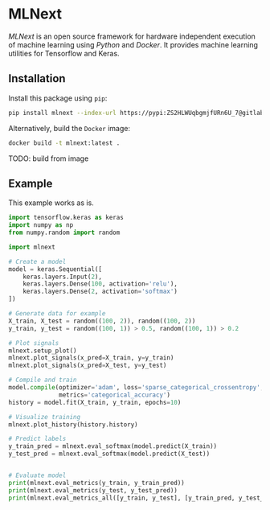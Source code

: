# MLNext

*MLNext* is an open source framework for hardware independent execution of
machine learning using *Python* and *Docker*.
It provides machine learning utilities for Tensorflow and Keras.

## Installation

Install this package using `pip`:

```bash
pip install mlnext --index-url https://pypi:ZS2HLWUqbgmjfURn6U_7@gitlab.phoenixcontact.com/api/v4/projects/771/packages/pypi/simple --trusted-host gitlab.phoenixcontact.com
```

Alternatively, build the `Docker` image:

```bash
docker build -t mlnext:latest .
```

TODO: build from image

## Example

This example works as is.

```python
import tensorflow.keras as keras
import numpy as np
from numpy.random import random

import mlnext

# Create a model
model = keras.Sequential([
    keras.layers.Input(2),
    keras.layers.Dense(100, activation='relu'),
    keras.layers.Dense(2, activation='softmax')
])

# Generate data for example
X_train, X_test = random((100, 2)), random((100, 2))
y_train, y_test = random((100, 1)) > 0.5, random((100, 1)) > 0.2

# Plot signals
mlnext.setup_plot()
mlnext.plot_signals(x_pred=X_train, y=y_train)
mlnext.plot_signals(x_pred=X_test, y=y_test)

# Compile and train
model.compile(optimizer='adam', loss='sparse_categorical_crossentropy',
              metrics='categorical_accuracy')
history = model.fit(X_train, y_train, epochs=10)

# Visualize training
mlnext.plot_history(history.history)

# Predict labels
y_train_pred = mlnext.eval_softmax(model.predict(X_train))
y_test_pred = mlnext.eval_softmax(model.predict(X_test))


# Evaluate model
print(mlnext.eval_metrics(y_train, y_train_pred))
print(mlnext.eval_metrics(y_test, y_test_pred))
print(mlnext.eval_metrics_all([y_train, y_test], [y_train_pred, y_test_pred]))
```
